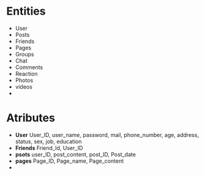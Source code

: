 # Entities 
 * User 
 * Posts 
 * Friends 
 * Pages
 * Groups
 * Chat  
 * Comments 
 * Reaction
 * Photos 
 * videos 
 * 

# Atributes 
 * **User** User_ID, user_name, password, mail, phone_number, age, address, status, sex, job, education
 * **Friends** Friend_Id, User_ID 
 * **psots** user_ID, post_content, post_ID, Post_date 
 * **pages** Page_ID, Page_name, Page_content 
 *